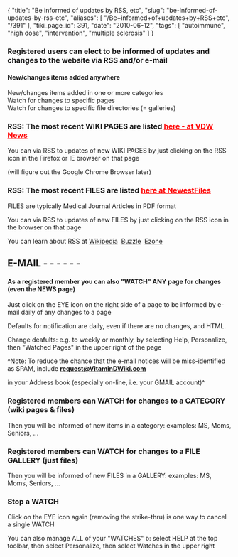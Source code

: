 {
    "title": "Be informed of updates by RSS, etc",
    "slug": "be-informed-of-updates-by-rss-etc",
    "aliases": [
        "/Be+informed+of+updates+by+RSS+etc",
        "/391"
    ],
    "tiki_page_id": 391,
    "date": "2010-06-12",
    "tags": [
        "autoimmune",
        "high dose",
        "intervention",
        "multiple sclerosis"
    ]
}


### Registered users can elect to be informed of updates and changes to the website via RSS and/or e-mail

#### New/changes items added anywhere  
New/changes items added in one or more categories  
Watch for changes to specific pages  
Watch for changes to specific file directories (= galleries)

### RSS: The most recent WIKI PAGES are listed <a href="/posts/new-pages" style="color: red; text-decoration: underline;" title="This post/category does not exist yet: New pages">here - at VDW News</a>

You can via RSS to updates of new WIKI PAGES by just clicking on the RSS icon in the Firefox or IE browser on that page

(will figure out the Google Chrome Browser later)

### RSS: The most recent FILES are listed <a href="/posts/newestfiles" style="color: red; text-decoration: underline;" title="This post/category does not exist yet: NewestFiles">here at NewestFiles</a>

FILES are typically Medical Journal Articles in PDF format

You can via RSS to updates of new FILES by just clicking on the RSS icon in the browser on that page

You can learn about RSS at [Wikipedia](http://en.wikipedia.org/wiki/RSS) &nbsp;[Buzzle](http://www.buzzle.com/articles/rss-feeds-what-are-they.html) &nbsp;[Ezone](http://ezinearticles.com/?RSS-Feeds---What-Are-They?-And-How-to-Use-Them&id=3994809)

## E-MAIL - - - - - -

#### As a registered member you can also "WATCH" ANY page for changes (even the NEWS page)

Just click on the EYE icon on the right side of a page to be informed by e-mail daily of any changes to a page

Defaults for notification are daily, even if there are no changes, and HTML. 

Change deafults: e.g. to weekly or monthly, by selecting Help, Personalize,  then "Watched Pages" in the upper right of the page

^Note: To reduce the chance that the e-mail notices will be miss-identified as SPAM, include  **request@VitaminDWiki.com** 

in your Address book (especially on-line, i.e. your GMAIL account)^

### Registered members can WATCH for changes to a CATEGORY (wiki pages & files)

Then you will be informed of new items in a category: examples: MS, Moms, Seniors, ... 

### Registered members can WATCH for changes to a FILE GALLERY (just files)

Then you will be informed of new FILES in a GALLERY: examples: MS, Moms, Seniors, ... 

### Stop a WATCH

Click on the EYE icon again (removing the strike-thru) is one way to cancel a single WATCH

You can also manage ALL of your "WATCHES" b: select HELP at the top toolbar, then select Personalize, then select Watches in the upper right